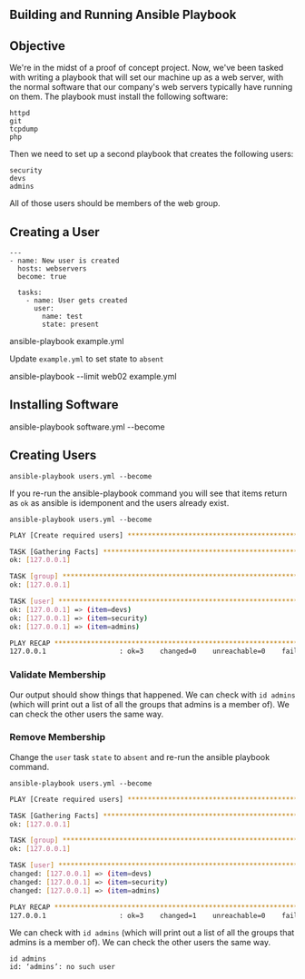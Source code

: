 ## Building and Running Ansible Playbook

## Objective
We're in the midst of a proof of concept project. Now, we've been tasked with writing a playbook that will set our machine up as a web server, with the normal software that our company's web servers typically have running on them. The playbook must install the following software:

```
httpd
git
tcpdump
php
```

Then we need to set up a second playbook that creates the following users:

```
security
devs
admins
```

All of those users should be members of the web group.

## Creating a User
```ansible
---
- name: New user is created
  hosts: webservers
  become: true

  tasks:
    - name: User gets created
      user:
        name: test
        state: present
```
ansible-playbook example.yml

Update `example.yml` to set state to `absent`

ansible-playbook --limit web02 example.yml

## Installing Software
ansible-playbook software.yml --become


## Creating Users

```
ansible-playbook users.yml --become
```

If you re-run the ansible-playbook command you will see that items return as `ok` as ansible is idemponent and the users already exist.

```
ansible-playbook users.yml --become
```

```bash
PLAY [Create required users] *******************************************************************************

TASK [Gathering Facts] *************************************************************************************
ok: [127.0.0.1]

TASK [group] ***********************************************************************************************
ok: [127.0.0.1]

TASK [user] ************************************************************************************************
ok: [127.0.0.1] => (item=devs)
ok: [127.0.0.1] => (item=security)
ok: [127.0.0.1] => (item=admins)

PLAY RECAP *************************************************************************************************
127.0.0.1                  : ok=3    changed=0    unreachable=0    failed=0    skipped=0    rescued=0    ignored=0
```


### Validate Membership
Our output should show things that happened. We can check with `id admins` (which will print out a list of all the groups that admins is a member of). We can check the other users the same way.

### Remove Membership
Change the `user` task `state` to `absent` and re-run the ansible playbook command.

```
ansible-playbook users.yml --become
```

```bash
PLAY [Create required users] *******************************************************************************

TASK [Gathering Facts] *************************************************************************************
ok: [127.0.0.1]

TASK [group] ***********************************************************************************************
ok: [127.0.0.1]

TASK [user] ************************************************************************************************
changed: [127.0.0.1] => (item=devs)
changed: [127.0.0.1] => (item=security)
changed: [127.0.0.1] => (item=admins)

PLAY RECAP *************************************************************************************************
127.0.0.1                  : ok=3    changed=1    unreachable=0    failed=0    skipped=0    rescued=0    ignored=0
```

We can check with `id admins` (which will print out a list of all the groups that admins is a member of). We can check the other users the same way.

```
id admins
id: ‘admins’: no such user
```
